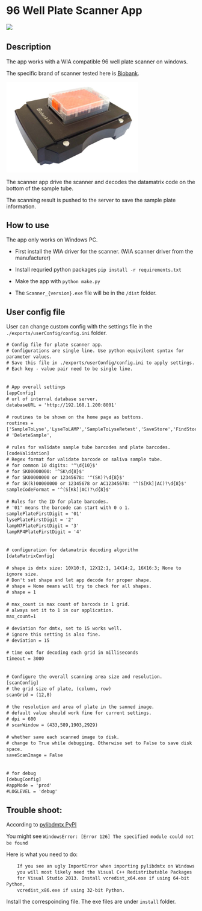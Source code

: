 # 96 Well Plate Scanner App

<img src=./ScannerApp/Images/icon.ico width=100>


## Description

The app works with a WIA compatible 96 well plate scanner on windows.

The specific brand of scanner tested here is [Biobank](http://www.inno-spring.com/pro_easyCapture.html).

<img src=./images/biobank.png width=350>

The scanner app drive the scanner and decodes the datamatrix code on the bottom of the sample tube.

The scanning result is pushed to the server to save the sample plate information.

## How to use
The app only works on Windows PC.

- First install the WIA driver for the scanner. (WIA scanner driver from the manufacturer)

- Install requried python packages `pip install -r requirements.txt`

- Make the app with `python make.py`

- The `Scanner_{version}.exe` file will be in the `/dist` folder.

## User config file

User can change custom config with the settings file in the `./exports/userConfig/config.ini` folder.

```
# Config file for plate scanner app.
# Configurations are single line. Use python equivilent syntax for parameter values.
# Save this file in ./exports/userConfig/config.ini to apply settings.
# Each key - value pair need to be single line.


# App overall settings
[appConfig]
# url of internal database server.
databaseURL = 'http://192.168.1.200:8001'

# routines to be shown on the home page as buttons.
routines = ['SampleToLyse','LyseToLAMP','SampleToLyseRetest','SaveStore','FindStore','ValidateSample','CreateSample','ReadCSV']
# 'DeleteSample',

# rules for validate sample tube barcodes and plate barcodes.
[codeValidation]
# Regex format for validate barcode on saliva sample tube.
# for common 10 digits: '^\d{10}$'
# for SK00000000: '^SK\d{8}$'
# for SK00000000 or 12345678: '^(SK)?\d{8}$'
# for SK(k)00000000 or 12345678 or AC12345678: '^(S[Kk]|AC)?\d{8}$'
sampleCodeFormat = '^(S[Kk]|AC)?\d{8}$'

# Rules for the ID for plate barcodes.
# '01' means the barcode can start with 0 o 1.
samplePlateFirstDigit = '01'
lysePlateFirstDigit = '2'
lampN7PlateFirstDigit = '3'
lampRP4PlateFirstDigit = '4'


# configuration for datamatrix decoding algorithm
[dataMatrixConfig]

# shape is dmtx size: 10X10:0, 12X12:1, 14X14:2, 16X16:3; None to ignore size.
# Don't set shape and let app decode for proper shape.
# shape = None means will try to check for all shapes. 
# shape = 1

# max_count is max count of barcods in 1 grid.
# always set it to 1 in our application.
max_count=1

# deviation for dmtx, set to 15 works well.
# ignore this setting is also fine.
# deviation = 15

# time out for decoding each grid in milliseconds
timeout = 3000


# Configure the overall scanning area size and resolution.
[scanConfig]
# the grid size of plate, (column, row)
scanGrid = (12,8)

# the resolution and area of plate in the sanned image. 
# default value should work fine for current settings.
# dpi = 600
# scanWindow = (433,589,1903,2929)

# whether save each scanned image to disk.
# change to True while debugging. Otherwise set to False to save disk space.
saveScanImage = False


# for debug
[debugConfig]
#appMode = 'prod'
#LOGLEVEL = 'debug'
```

## Trouble shoot:
According to [pylibdmtx PyPI](https://pypi.org/project/pylibdmtx/)

You might see `WindowsError: [Error 126] The specified module could not be found`

Here is what you need to do:

        If you see an ugly ImportError when importing pylibdmtx on Windows 
        you will most likely need the Visual C++ Redistributable Packages
        for Visual Studio 2013. Install vcredist_x64.exe if using 64-bit Python, 
        vcredist_x86.exe if using 32-bit Python.

Install the correspoinding file. The exe files are under `install` folder. 
